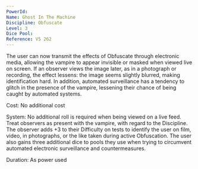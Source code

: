 ```yaml
---
PowerId: 
Name: Ghost In The Machine
Discipline: Obfuscate
Level: 3
Dice Pool: 
Reference: V5 262
---
```

The user can now transmit the effects of Obfuscate through electronic media, allowing the vampire to appear invisible or masked when viewed live on screen. If an observer views the image later, as in a photograph or recording, the effect lessens: the image seems slightly blurred, making identification hard. In addition, automated surveillance has a tendency to glitch in the presence of the vampire, lessening their chance of being caught by automated systems.   

Cost: No additional cost   

System: No additional roll is required when being viewed on a live feed. Treat observers as present with the vampire, with regard to the Discipline. The observer adds +3 to their Difficulty on tests to identify the user on film, video, in photographs, or the like taken during active Obfuscation. The user also gains three additional dice to pools they use when trying to circumvent automated electronic surveillance and countermeasures.   

Duration: As power used